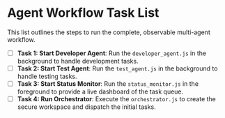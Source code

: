 # Agent Workflow Task List

This list outlines the steps to run the complete, observable multi-agent workflow.

- [ ] **Task 1: Start Developer Agent**: Run the `developer_agent.js` in the background to handle development tasks.
- [ ] **Task 2: Start Test Agent**: Run the `test_agent.js` in the background to handle testing tasks.
- [ ] **Task 3: Start Status Monitor**: Run the `status_monitor.js` in the foreground to provide a live dashboard of the task queue.
- [ ] **Task 4: Run Orchestrator**: Execute the `orchestrator.js` to create the secure workspace and dispatch the initial tasks.